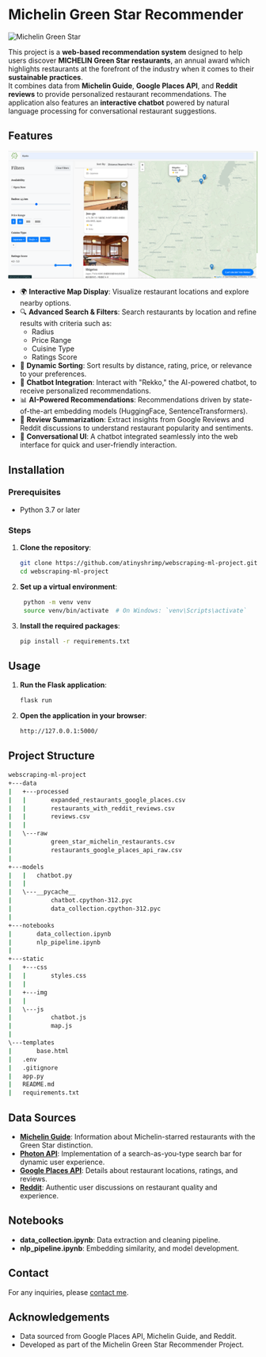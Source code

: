 # Michelin Green Star Recommender

![Michelin Green Star](https://d3h1lg3ksw6i6b.cloudfront.net/media/image/2022/10/11/31d3d763e68745dca54c19db6978db5f_Green-Star-hero-image.jpg)

This project is a **web-based recommendation system** designed to help users discover **MICHELIN Green Star restaurants**, an annual award which highlights restaurants at the forefront of the industry when it comes to their **sustainable practices**.\
It combines data from **Michelin Guide**, **Google Places API**, and **Reddit reviews** to provide personalized restaurant recommendations. The application also features an **interactive chatbot** powered by natural language processing for conversational restaurant suggestions.

## Features

![Landing page](static/img/landing_page.png)

- 🌍 **Interactive Map Display**: Visualize restaurant locations and explore nearby options.
- 🔍 **Advanced Search & Filters**: Search restaurants by location and refine results with criteria such as:
  - Radius
  - Price Range
  - Cuisine Type
  - Ratings Score
- 🎯 **Dynamic Sorting**: Sort results by distance, rating, price, or relevance to your preferences.
- 🤖 **Chatbot Integration**: Interact with "Rekko," the AI-powered chatbot, to receive personalized recommendations.
- 📊 **AI-Powered Recommendations**: Recommendations driven by state-of-the-art embedding models (HuggingFace, SentenceTransformers).
- 🧾 **Review Summarization**: Extract insights from Google Reviews and Reddit discussions to understand restaurant popularity and sentiments.
- 💬 **Conversational UI**: A chatbot integrated seamlessly into the web interface for quick and user-friendly interaction.

## Installation

### Prerequisites

- Python 3.7 or later

### Steps

1. **Clone the repository**:

   ```sh
   git clone https://github.com/atinyshrimp/webscraping-ml-project.git
   cd webscraping-ml-project
   ```

2. **Set up a virtual environment**:

   ```sh
    python -m venv venv
    source venv/bin/activate  # On Windows: `venv\Scripts\activate`
   ```

3. **Install the required packages**:

   ```sh
   pip install -r requirements.txt
   ```

## Usage

1. **Run the Flask application**:

   ```sh
   flask run
   ```

2. **Open the application in your browser**:
   ```
   http://127.0.0.1:5000/
   ```

## Project Structure

```bash
webscraping-ml-project
+---data
|   +---processed
|   |       expanded_restaurants_google_places.csv
|   |       restaurants_with_reddit_reviews.csv
|   |       reviews.csv
|   |
|   \---raw
|           green_star_michelin_restaurants.csv
|           restaurants_google_places_api_raw.csv
|
+---models
|   |   chatbot.py
|   |
|   \---__pycache__
|           chatbot.cpython-312.pyc
|           data_collection.cpython-312.pyc
|
+---notebooks
|       data_collection.ipynb
|       nlp_pipeline.ipynb
|
+---static
|   +---css
|   |       styles.css
|   |
|   +---img
|   |
|   \---js
|           chatbot.js
|           map.js
|
\---templates
|       base.html
|   .env
|   .gitignore
|   app.py
|   README.md
|   requirements.txt
```

## Data Sources

- [**Michelin Guide**](https://guide.michelin.com/en/us/restaurants): Information about Michelin-starred restaurants with the Green Star distinction.
- [**Photon API**](https://photon.komoot.io/): Implementation of a search-as-you-type search bar for dynamic user experience.
- [**Google Places API**](https://developers.google.com/maps/documentation/places/web-service/text-search?apix_params=%7B%22fields%22%3A%22places.id%2Cplaces.formattedAddress%2Cplaces.websiteUri%2Cplaces.rating%2Cplaces.reviews%2Cplaces.regularOpeningHours.periods%2Cplaces.googleMapsLinks.directionsUri%22%2C%22resource%22%3A%7B%22textQuery%22%3A%22The%20Inn%20At%20Little%20Washington%2C%20Washington%2C%20USA%22%2C%22includedType%22%3A%22restaurant%22%7D%7D): Details about restaurant locations, ratings, and reviews.
- [**Reddit**](https://praw.readthedocs.io/en/stable/code_overview/models/subreddit.html#praw.models.Subreddit.search): Authentic user discussions on restaurant quality and experience.

## Notebooks

- **data_collection.ipynb**: Data extraction and cleaning pipeline.
- **nlp_pipeline.ipynb**: Embedding similarity, and model development.

## Contact

For any inquiries, please [contact me](mailto:joyce.lapilus@gmail.com).

## Acknowledgements

- Data sourced from Google Places API, Michelin Guide, and Reddit.
- Developed as part of the Michelin Green Star Recommender Project.
